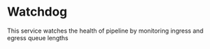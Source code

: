# Watchdog
This service watches the health of pipeline by monitoring ingress and egress queue lengths
